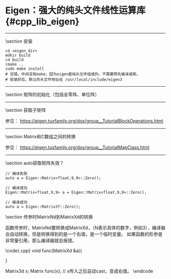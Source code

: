 Eigen：强大的纯头文件线性运算库{#cpp_lib_eigen}
==============================

<hr>
\section 安装

~~~{.bash}
cd <eigen_dir>
mdkir build
cd build
cmake ..
sudo make install
# 没错，中间没有make，因为eigen是纯头文件组成的，不需要预先编译成库。
# 安装好后，默认的头文件地址在 /usr/local/include/eigen3
~~~

<hr>
\section 矩阵的初始化（包括全零阵、单位阵）


<hr>
\section 获取子矩阵

参见： https://eigen.tuxfamily.org/dox/group__TutorialBlockOperations.html

<hr>
\section Matrix和C数组之间的转换

参见： https://eigen.tuxfamily.org/dox/group__TutorialMapClass.html

<hr>
\section auto获取矩阵失效？

~~~{.cpp}
// 编译失败
auto a = Eigen::Matrix<float,9,9>::Zero();

// 编译成功
Eigen::Matrix<float,9,9> a = Eigen::Matrix<float,9,9>::Zero();

// 编译成功
auto a = Eigen::Matrix3f::Zero();
~~~

\section 传参时MatrixNd到MatrixXd的转换

函数传参时，MatrixNd要转换成MatrixXd，（N表示具体的数字，例如3），编译器会自动转换，但是转换得到的是一个右值，是一个临时变量。
如果函数的形参是非常量引用，那么编译器就会报错。

\code{.cpp}
void func(MatrixXd &a){

}

Matrix3d x;
Matrix
func(x);    // x传入之后自动cast，变成右值。
\endcode
